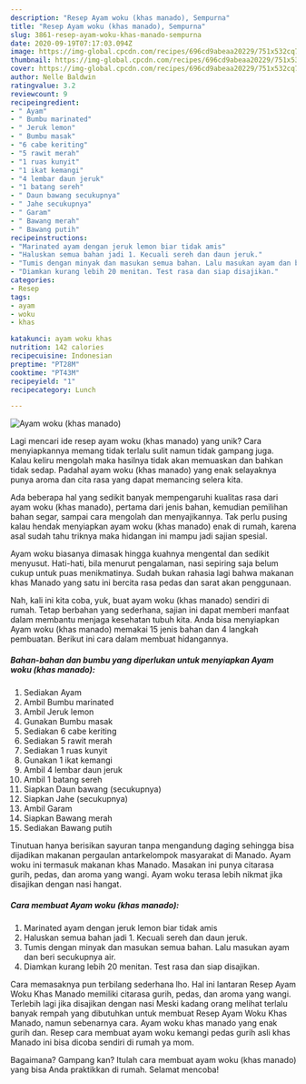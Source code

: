 ```yaml
---
description: "Resep Ayam woku (khas manado), Sempurna"
title: "Resep Ayam woku (khas manado), Sempurna"
slug: 3861-resep-ayam-woku-khas-manado-sempurna
date: 2020-09-19T07:17:03.094Z
image: https://img-global.cpcdn.com/recipes/696cd9abeaa20229/751x532cq70/ayam-woku-khas-manado-foto-resep-utama.jpg
thumbnail: https://img-global.cpcdn.com/recipes/696cd9abeaa20229/751x532cq70/ayam-woku-khas-manado-foto-resep-utama.jpg
cover: https://img-global.cpcdn.com/recipes/696cd9abeaa20229/751x532cq70/ayam-woku-khas-manado-foto-resep-utama.jpg
author: Nelle Baldwin
ratingvalue: 3.2
reviewcount: 9
recipeingredient:
- " Ayam"
- " Bumbu marinated"
- " Jeruk lemon"
- " Bumbu masak"
- "6 cabe keriting"
- "5 rawit merah"
- "1 ruas kunyit"
- "1 ikat kemangi"
- "4 lembar daun jeruk"
- "1 batang sereh"
- " Daun bawang secukupnya"
- " Jahe secukupnya"
- " Garam"
- " Bawang merah"
- " Bawang putih"
recipeinstructions:
- "Marinated ayam dengan jeruk lemon biar tidak amis"
- "Haluskan semua bahan jadi 1. Kecuali sereh dan daun jeruk."
- "Tumis dengan minyak dan masukan semua bahan. Lalu masukan ayam dan beri secukupnya air."
- "Diamkan kurang lebih 20 menitan. Test rasa dan siap disajikan."
categories:
- Resep
tags:
- ayam
- woku
- khas

katakunci: ayam woku khas 
nutrition: 142 calories
recipecuisine: Indonesian
preptime: "PT28M"
cooktime: "PT43M"
recipeyield: "1"
recipecategory: Lunch

---
```



![Ayam woku (khas manado)](https://img-global.cpcdn.com/recipes/696cd9abeaa20229/751x532cq70/ayam-woku-khas-manado-foto-resep-utama.jpg)

Lagi mencari ide resep ayam woku (khas manado) yang unik? Cara menyiapkannya memang tidak terlalu sulit namun tidak gampang juga. Kalau keliru mengolah maka hasilnya tidak akan memuaskan dan bahkan tidak sedap. Padahal ayam woku (khas manado) yang enak selayaknya punya aroma dan cita rasa yang dapat memancing selera kita.

Ada beberapa hal yang sedikit banyak mempengaruhi kualitas rasa dari ayam woku (khas manado), pertama dari jenis bahan, kemudian pemilihan bahan segar, sampai cara mengolah dan menyajikannya. Tak perlu pusing kalau hendak menyiapkan ayam woku (khas manado) enak di rumah, karena asal sudah tahu triknya maka hidangan ini mampu jadi sajian spesial.

Ayam woku biasanya dimasak hingga kuahnya mengental dan sedikit menyusut. Hati-hati, bila menurut pengalaman, nasi sepiring saja belum cukup untuk puas menikmatinya. Sudah bukan rahasia lagi bahwa makanan khas Manado yang satu ini bercita rasa pedas dan sarat akan penggunaan.


Nah, kali ini kita coba, yuk, buat ayam woku (khas manado) sendiri di rumah. Tetap berbahan yang sederhana, sajian ini dapat memberi manfaat dalam membantu menjaga kesehatan tubuh kita. Anda bisa menyiapkan Ayam woku (khas manado) memakai 15 jenis bahan dan 4 langkah pembuatan. Berikut ini cara dalam membuat hidangannya.

<!--inarticleads1-->

##### Bahan-bahan dan bumbu yang diperlukan untuk menyiapkan Ayam woku (khas manado):

1. Sediakan  Ayam
1. Ambil  Bumbu marinated
1. Ambil  Jeruk lemon
1. Gunakan  Bumbu masak
1. Sediakan 6 cabe keriting
1. Sediakan 5 rawit merah
1. Sediakan 1 ruas kunyit
1. Gunakan 1 ikat kemangi
1. Ambil 4 lembar daun jeruk
1. Ambil 1 batang sereh
1. Siapkan  Daun bawang (secukupnya)
1. Siapkan  Jahe (secukupnya)
1. Ambil  Garam
1. Siapkan  Bawang merah
1. Sediakan  Bawang putih


Tinutuan hanya berisikan sayuran tanpa mengandung daging sehingga bisa dijadikan makanan pergaulan antarkelompok masyarakat di Manado. Ayam woku ini termasuk makanan khas Manado. Masakan ini punya citarasa gurih, pedas, dan aroma yang wangi. Ayam woku terasa lebih nikmat jika disajikan dengan nasi hangat. 

<!--inarticleads2-->

##### Cara membuat Ayam woku (khas manado):

1. Marinated ayam dengan jeruk lemon biar tidak amis
1. Haluskan semua bahan jadi 1. Kecuali sereh dan daun jeruk.
1. Tumis dengan minyak dan masukan semua bahan. Lalu masukan ayam dan beri secukupnya air.
1. Diamkan kurang lebih 20 menitan. Test rasa dan siap disajikan.


Cara memasaknya pun terbilang sederhana lho. Hal ini lantaran Resep Ayam Woku Khas Manado memiliki citarasa gurih, pedas, dan aroma yang wangi. Terlebih lagi jika disajikan dengan nasi Meski kadang orang melihat terlalu banyak rempah yang dibutuhkan untuk membuat Resep Ayam Woku Khas Manado, namun sebenarnya cara. Ayam woku khas manado yang enak gurih dan. Resep cara membuat ayam woku kemangi pedas gurih asli khas Manado ini bisa dicoba sendiri di rumah ya mom. 

Bagaimana? Gampang kan? Itulah cara membuat ayam woku (khas manado) yang bisa Anda praktikkan di rumah. Selamat mencoba!
